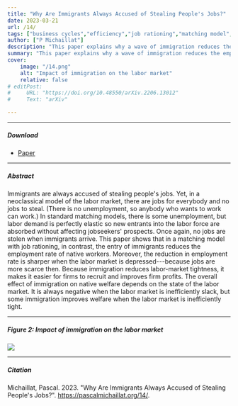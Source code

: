 ```yaml
---
title: "Why Are Immigrants Always Accused of Stealing People's Jobs?" 
date: 2023-03-21
url: /14/
tags: ["business cycles","efficiency","job rationing","matching model","unemployment"]
author: ["P Michaillat"]
description: "This paper explains why a wave of immigration reduces the employment rate of native workers, and why this reduction is larger in bad times." 
summary: "This paper explains why a wave of immigration reduces the employment rate of native workers, and why this reduction is larger in bad times. Yet, because it helps firms to recruit, immigration improves native welfare when the labor market is inefficiently tight."
cover:
    image: "/14.png"
    alt: "Impact of immigration on the labor market"
    relative: false
# editPost:
#     URL: "https://doi.org/10.48550/arXiv.2206.13012"
#     Text: "arXiv"

---
```


---

##### Download

- [Paper](/14.pdf)
<!-- - [Code and data](https://github.com/pmichaillat/squareroot-uv)
- [Presentation](/13p.pdf) -->

---

##### Abstract

Immigrants are always accused of stealing people's jobs. Yet, in a neoclassical model of the labor market, there are jobs for everybody and no jobs to steal. (There is no unemployment, so anybody who wants to work can work.) In standard matching models, there is some unemployment, but labor demand is perfectly elastic so new entrants into the labor force are absorbed without affecting jobseekers' prospects. Once again, no jobs are stolen when immigrants arrive. This paper shows that in a matching model with job rationing, in contrast, the entry of immigrants reduces the employment rate of native workers. Moreover, the reduction in employment rate is sharper when the labor market is depressed---because jobs are more scarce then. Because immigration reduces labor-market tightness, it makes it easier for firms to recruit and improves firm profits. The overall effect of immigration on native welfare depends on the state of the labor market. It is always negative when the labor market is inefficiently slack, but some immigration improves welfare when the labor market is inefficiently tight.


---

##### Figure 2:  Impact of immigration on the labor market

![](/14.png)

---

##### Citation

Michaillat, Pascal. 2023. "Why Are Immigrants Always Accused of Stealing People's Jobs?". https://pascalmichaillat.org/14/.

